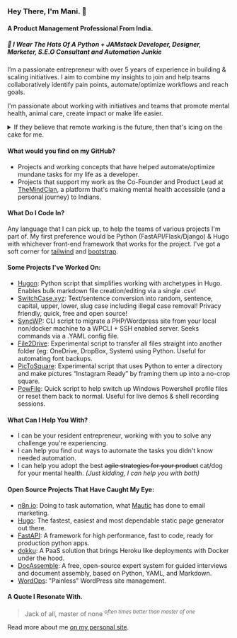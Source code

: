 


### Hey There, I'm Mani. 👋

#### A Product Management Professional From India. 

##### 👒 I Wear The Hats Of A Python + JAMstack Developer, Designer, Marketer, S.E.O Consultant and Automation Junkie

I’m a passionate entrepreneur with over 5 years of experience in building & scaling initiatives. I aim to combine my insights to join and help teams collaboratively identify pain points, automate/optimize workflows and reach goals. 

I'm passionate about working with initiatives and teams that promote mental health, animal care, create impact or make life easier. 

<!-- I'm sorry for using HTML in my Markdown file 🙉 -->

<details>
  <summary>If they believe that remote working is the future, then that's icing on the cake for me.</summary>
  
> Brownie points if they also recognize that a "work from home" and "working from home despite a global pandemic" are two *completely* different things.

</details>


#### What would you find on my GitHub?
- Projects and working concepts that have helped automate/optimize mundane tasks for my life as a developer.
- Projects that support my work as the Co-Founder and Product Lead at [TheMindClan](https://themindclan.com), a platform that's making mental health accessible (and a personal journey) to Indians.

#### What Do I Code In?
Any language that I can pick up, to help the teams of various projects I'm part of. My first preference would be Python (FastAPI/Flask/Django)  & Hugo with whichever front-end framework that works for the project. I've got a soft corner for [tailwind](https://tailwindcss.com/) and [bootstrap](https://getbootstrap.com/). 

#### Some Projects I've Worked On:
- [Hugon](https://github.com/hithismani/hugon): Python script that simplifies working with archetypes in Hugo. Enables bulk markdown file creation/editing via a single .csv! 
- [SwitchCase.xyz](https://github.com/hithismani/switchcase): Text/sentence conversion into random, sentence, capital, upper, lower, slug case including illegal case removal! Privacy friendly, quick, free and open source!
- [SyncWP](https://github.com/hithismani/syncwp): CLI script to migrate a PHP/Wordpress site from your local non/docker machine to a WPCLI + SSH enabled server. Seeks commands via a .YAML config file.
- [File2Drive](https://github.com/hithismani/file2drive):  Experimental script to transfer all files straight into another folder (eg: OneDrive, DropBox, System) using Python. Useful for automating font backups.
- [PicToSquare](https://github.com/hithismani/pictosquare): Experimental script that uses Python to enter a directory and make pictures “Instagram Ready” by framing them up into a no-crop square. 
- [PowFile](https://github.com/hithismani/powfile):  Quick script to help switch up Windows Powershell profile files or reset them back to normal. Useful for live demos & shell recording sessions.

#### What Can I Help You With?
- I can be your resident entrepreneur, working with you to solve any challenge you're experiencing. 
- I can help you find out ways to automate the tasks you didn't know needed automation.
- I can help you adopt the best ~~agile strategies for your product~~ cat/dog for your mental health. _(Just kidding, I can help you with both)_

#### Open Source Projects That Have Caught My Eye:
- [n8n.io](https://n8n.io/): Doing to task automation, what [Mautic](https://www.mautic.org/) has done to email marketing.
- [Hugo](https://gohugo.io/): The fastest, easiest and most dependable static page generator out there.
- [FastAPI](https://fastapi.tiangolo.com/): A framework for high performance, fast to code, ready for production python apps.
- [dokku](dokku): A PaaS solution that brings Heroku like deployments with Docker under the hood. 
- [DocAssemble](https://docassemble.org/): A free, open-source expert system for guided interviews and document assembly, based on Python, YAML, and Markdown.
- [WordOps](https://wordops.net/): "Painless" WordPress site management. 

#### A Quote I Resonate With.

> Jack of all, master of none <sup> <i>often times better than master of one </i></sup>

 Read more about me [on my personal site](https://manikumar.in).

